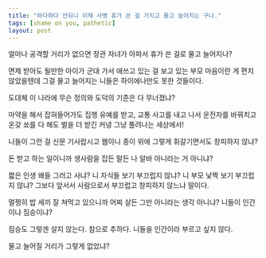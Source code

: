```yaml
---
title: "하다하다 안되니 이제 사병 휴가 쓴 걸 가지고 물고 늘어지는 구나."
tags: [shame on you, pathetic]
layout: post
---
```


얼마나 공격할 거리가 없으면 장관 자녀가 아파서 휴가 쓴 걸로 물고 늘어지나?

면제 받아도 될만한 아이가 군대 가서 애쓰고 있는 걸 보고 있는 부모 마음이란 게 편치 않았을텐데 그걸 물고 늘어지는 니들은 하이에나만도 못한 것들이다. 

도대체 이 나라에 무슨 정의와 도덕의 기준은 다 무너졌냐?

마약을 해서 잡혀들어가도 집행 유예를 받고, 교통 사고를 내고 나서 운전자를 바꿔치고 온갖 쑈를 다 해도 벌을 더 받긴 커녕 그냥 풀려나는 세상에서!

니들이 그런 걸 신문 기사랍시고 웹이니 종이 위에 그렇게 휘갈기면서도 창피하지 않냐?

돈 받고 하는 일이니까 생사람을 잡든 말든 나 알바 아니라는 거 아니냐?

짧은 인생 왜들 그러고 사냐? 니 자식들 보기 부끄럽지 않냐? 니 부모 낯짝 보기 부끄럽지 않냐? 그보다 앞서서 사람으로서 부끄럽고 창피하지 않느냐 말이다.

멀쩡히 밥 세끼 잘 쳐먹고 있으니까 어찌 살든 그만 아니라는 생각 아니냐? 니들이 인간이냐 짐승이냐?

짐승도 그렇겐 살지 않는다. 참으로 추하다. 니들을 인간이라 부르고 싶지 않다.

물고 늘어질 거리가 그렇게 없었냐? 